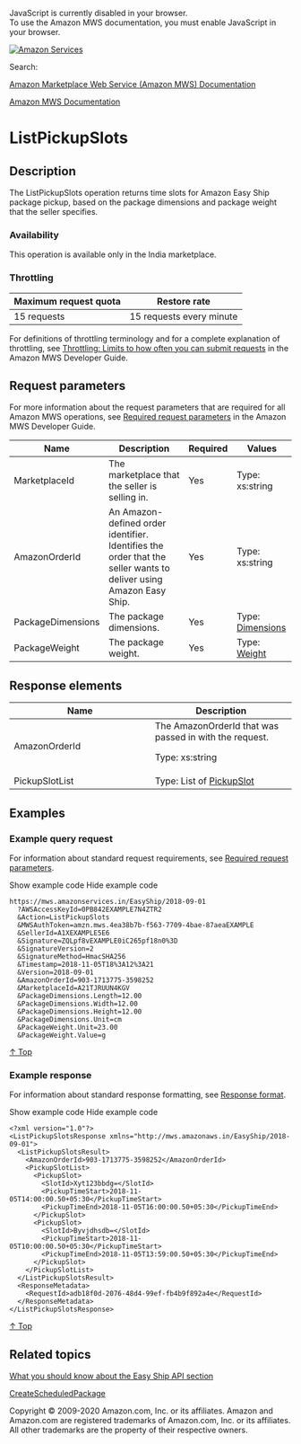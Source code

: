 <div id="MWSDX_noscript">

JavaScript is currently disabled in your browser.  
To use the Amazon MWS documentation, you must enable JavaScript in your
browser.

</div>

<div id="MWSDX_divtop">

[![Amazon
Services](https://images-na.ssl-images-amazon.com/images/G/08/mwsportal/fr_FR/amazonservices.gif "Amazon Services")](http://services.amazon.fr)

<div id="MWSDX_search">

<span id="MWSDX_searchlbl">Search:</span>

</div>

  
<span id="MWSDX_titlebar">[Amazon Marketplace Web Service (Amazon MWS)
Documentation](https://developer.amazonservices.fr/gp/mws/docs.html)</span>

</div>

<div id="MWSDX_divbottom">

<div id="MWSDX_divleft">

<div id="MWSDX_toc">

</div>

</div>

<div id="MWSDX_divright">

<div id="MWSDX_content">

<span id="MWSDX_breadcrumbs">[Amazon MWS
Documentation](https://developer.amazonservices.fr/gp/mws/docs.html)</span>

<div id="EasyShip_ListPickupSlots" class="nested0">

ListPickupSlots
===============

<div id="Description" class="topic concept nested1">

Description
-----------

<div class="body conbody">

The <span class="keyword apiname">ListPickupSlots</span> operation
returns time slots for <span class="ph">Amazon Easy Ship</span> package
pickup, based on the package dimensions and package weight that the
seller specifies.

<div class="section">

### Availability

This operation is available only in the India marketplace.

</div>

<div class="section">

### Throttling

<div class="p">

<div class="tablenoborder">

| Maximum request quota | Restore rate             |
|-----------------------|--------------------------|
| 15 requests           | 15 requests every minute |

</div>

<span class="ph">For definitions of throttling terminology and for a
complete explanation of throttling, see
<a href="../dev_guide/DG_Throttling.md" class="xref">Throttling: Limits to how often you can submit requests</a>
in the <span class="ph">Amazon MWS Developer Guide</span>.</span>

</div>

</div>

</div>

</div>

<div id="RequestParameters" class="topic reference nested1">

Request parameters
------------------

<div class="body refbody">

<div class="section">

<span class="ph">For more information about the request parameters that
are required for all <span class="ph">Amazon MWS</span> operations, see
<span
class="ph"><a href="../dev_guide/DG_RequiredRequestParameters.md" class="xref">Required request parameters</a></span>
in the <span class="ph">Amazon MWS Developer Guide</span>.</span>

<div class="tablenoborder">

| Name                                                    | Description                                                                                                                                                       | Required | Values                                                                                                                          |
|---------------------------------------------------------|-------------------------------------------------------------------------------------------------------------------------------------------------------------------|----------|---------------------------------------------------------------------------------------------------------------------------------|
| <span class="keyword parmname">MarketplaceId</span>     | The marketplace that the seller is selling in.                                                                                                                    | Yes      | <span class="ph">Type: xs:string</span>                                                                                         |
| <span class="keyword parmname">AmazonOrderId</span>     | <span class="ph">An Amazon-defined order identifier. Identifies the order that the seller wants to deliver using <span class="ph">Amazon Easy Ship</span>.</span> | Yes      | <span class="ph">Type: xs:string</span>                                                                                         |
| <span class="keyword parmname">PackageDimensions</span> | The package dimensions.                                                                                                                                           | Yes      | Type: <a href="EasyShip_Datatypes.md#Dimensions" class="xref" title="The dimensions of the scheduled package.">Dimensions</a> |
| <span class="keyword parmname">PackageWeight</span>     | The package weight.                                                                                                                                               | Yes      | Type: <a href="EasyShip_Datatypes.md#Weight" class="xref" title="The weight of the scheduled package.">Weight</a>             |

</div>

</div>

</div>

</div>

<div id="ResponseElements" class="topic reference nested1">

Response elements
-----------------

<div class="body refbody">

<div class="tablenoborder">

<table id="ResponseElements__ResponseElementsTable" class="table" data-cellpadding="4" data-cellspacing="0" data-summary="" data-frame="border" data-border="1" data-rules="all">
<colgroup>
<col style="width: 50%" />
<col style="width: 50%" />
</colgroup>
<thead>
<tr class="header">
<th>Name</th>
<th>Description</th>
</tr>
</thead>
<tbody>
<tr class="odd">
<td><span class="keyword parmname">AmazonOrderId</span></td>
<td>The <span class="keyword parmname">AmazonOrderId</span> that was passed in with the request.
<p><span class="ph">Type: xs:string</span></p></td>
</tr>
<tr class="even">
<td><span class="keyword parmname">PickupSlotList</span></td>
<td>Type: List of <a href="EasyShip_Datatypes.md#PickupSlot" class="xref" title="Pickup slot ID and pickup time information.">PickupSlot</a></td>
</tr>
</tbody>
</table>

</div>

</div>

</div>

<div id="Examples" class="topic reference nested1">

Examples
--------

<div class="body refbody">

<div class="section">

### Example query request

<span class="ph">For information about standard request requirements,
see
<a href="../dev_guide/DG_RequiredRequestParameters.md" class="xref">Required request parameters</a>.</span>

<span class="ph expander"> <span class="keyword parmname xshow">Show
example code</span> <span class="keyword parmname xhide">Hide example
code</span> </span>

<div class="sectiondiv content">

    https://mws.amazonservices.in/EasyShip/2018-09-01
      ?AWSAccessKeyId=0PB842EXAMPLE7N4ZTR2
      &Action=ListPickupSlots
      &MWSAuthToken=amzn.mws.4ea38b7b-f563-7709-4bae-87aeaEXAMPLE
      &SellerId=A1XEXAMPLE5E6
      &Signature=ZQLpf8vEXAMPLE0iC265pf18n0%3D
      &SignatureVersion=2
      &SignatureMethod=HmacSHA256
      &Timestamp=2018-11-05T18%3A12%3A21
      &Version=2018-09-01
      &AmazonOrderId=903-1713775-3598252
      &MarketplaceId=A21TJRUUN4KGV
      &PackageDimensions.Length=12.00
      &PackageDimensions.Width=12.00
      &PackageDimensions.Height=12.00
      &PackageDimensions.Unit=cm
      &PackageWeight.Unit=23.00
      &PackageWeight.Value=g

<a href="#Examples" class="xref">↑ Top</a>

</div>

</div>

<div class="section">

### Example response

<span class="ph">For information about standard response formatting, see
<a href="../dev_guide/DG_ResponseFormat.md" class="xref">Response format</a>.</span>

<span class="ph expander"> <span class="keyword parmname xshow">Show
example code</span> <span class="keyword parmname xhide">Hide example
code</span> </span>

<div class="sectiondiv content">

    <?xml version="1.0"?>
    <ListPickupSlotsResponse xmlns="http://mws.amazonaws.in/EasyShip/2018-09-01">
      <ListPickupSlotsResult>
        <AmazonOrderId>903-1713775-3598252</AmazonOrderId>
        <PickupSlotList>
          <PickupSlot>
            <SlotId>Xyt123bbdg=</SlotId>
            <PickupTimeStart>2018-11-05T14:00:00.50+05:30</PickupTimeStart>
            <PickupTimeEnd>2018-11-05T16:00:00.50+05:30</PickupTimeEnd>
          </PickupSlot>
          <PickupSlot>
            <SlotId>Byvjdhsdb=</SlotId>
            <PickupTimeStart>2018-11-05T10:00:00.50+05:30</PickupTimeStart>
            <PickupTimeEnd>2018-11-05T13:59:00.50+05:30</PickupTimeEnd>
          </PickupSlot>
        </PickupSlotList>
      </ListPickupSlotsResult>
      <ResponseMetadata>
        <RequestId>adb18f0d-2076-48d4-99ef-fb4b9f892a4e</RequestId>
      </ResponseMetadata>
    </ListPickupSlotsResponse>

<a href="#Examples" class="xref">↑ Top</a>

</div>

</div>

</div>

</div>

<div id="RelatedTopics" class="topic nested1">

Related topics
--------------

<div class="body">

<a href="EasyShip_Overview.md" class="xref">What you should know about the Easy Ship API section</a>

<a href="EasyShip_CreateScheduledPackage.md" class="xref">CreateScheduledPackage</a>

</div>

</div>

</div>

<div id="MWSDX_footer">

Copyright © 2009-2020 Amazon.com, Inc. or its affiliates. Amazon and
Amazon.com are registered trademarks of Amazon.com, Inc. or its
affiliates. All other trademarks are the property of their respective
owners.

</div>

</div>

</div>

<div style="clear: both;">

</div>

</div>
